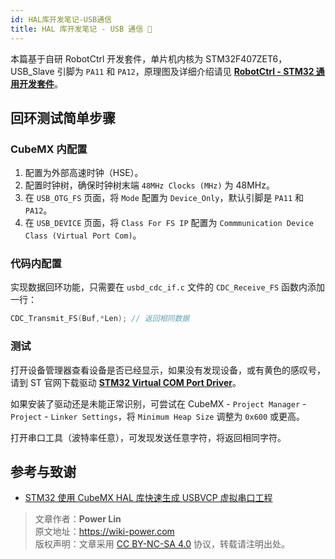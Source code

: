 ```yaml
---
id: HAL库开发笔记-USB通信
title: HAL 库开发笔记 - USB 通信 🚧
---
```


本篇基于自研 RobotCtrl 开发套件，单片机内核为 STM32F407ZET6，USB_Slave 引脚为 `PA11` 和 `PA12`，原理图及详细介绍请见 [**RobotCtrl - STM32 通用开发套件**](https://wiki-power.com/RobotCtrl-STM32%E9%80%9A%E7%94%A8%E5%BC%80%E5%8F%91%E5%A5%97%E4%BB%B6)。

## 回环测试简单步骤

### CubeMX 内配置

1. 配置为外部高速时钟（HSE）。
2. 配置时钟树，确保时钟树末端 `48MHz Clocks (MHz)` 为 48MHz。
3. 在 `USB_OTG_FS` 页面，将 `Mode` 配置为 `Device_Only`，默认引脚是 `PA11` 和 `PA12`。
4. 在 `USB_DEVICE` 页面，将 `Class For FS IP` 配置为 `Commmunication Device Class (Virtual Port Com)`。

### 代码内配置

实现数据回环功能，只需要在 `usbd_cdc_if.c` 文件的 `CDC_Receive_FS` 函数内添加一行：

```c title="usbd_cdc_if.c"
CDC_Transmit_FS(Buf,*Len); // 返回相同数据
```

### 测试

打开设备管理器查看设备是否已经显示，如果没有发现设备，或有黄色的感叹号，请到 ST 官网下载驱动 [**STM32 Virtual COM Port Driver**](https://www.st.com/content/st_com/en/products/development-tools/software-development-tools/stm32-software-development-tools/stm32-utilities/stsw-stm32102.html)。

如果安装了驱动还是未能正常识别，可尝试在 CubeMX - `Project Manager` - `Project` - `Linker Settings`，将 `Minimum Heap Size` 调整为 `0x600` 或更高。

打开串口工具（波特率任意），可发现发送任意字符，将返回相同字符。

## 参考与致谢

- [STM32 使用 CubeMX HAL 库快速生成 USBVCP 虚拟串口工程](https://blog.csdn.net/yxy244/article/details/102620249)

> 文章作者：**Power Lin**  
> 原文地址：<https://wiki-power.com>  
> 版权声明：文章采用 [CC BY-NC-SA 4.0](https://creativecommons.org/licenses/by/4.0/deed.zh) 协议，转载请注明出处。
